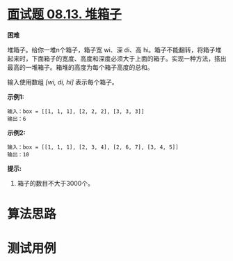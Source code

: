 # [面试题 08.13. 堆箱子][cnTitle]

**困难**

堆箱子。给你一堆n个箱子，箱子宽 wi、深 di、高 hi。箱子不能翻转，将箱子堆起来时，下面箱子的宽度、高度和深度必须大于上面的箱子。实现一种方法，搭出最高的一堆箱子。箱堆的高度为每个箱子高度的总和。

输入使用数组 *[wi, di, hi]* 表示每个箱子。

**示例1:** 

```
输入：box = [[1, 1, 1], [2, 2, 2], [3, 3, 3]]
输出：6

```

**示例2:** 

```
输入：box = [[1, 1, 1], [2, 3, 4], [2, 6, 7], [3, 4, 5]]
输出：10

```

**提示:** 

1. 箱子的数目不大于3000个。




# 算法思路

# 测试用例
```
```

[cnTitle]: https://leetcode-cn.com/problems/pile-box-lcci/
